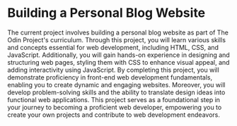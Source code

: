 # Building a Personal Blog Website

The current project involves building a personal blog website as part of The Odin Project's curriculum. Through this project, you will learn various skills and concepts essential for web development, including HTML, CSS, and JavaScript. Additionally, you will gain hands-on experience in designing and structuring web pages, styling them with CSS to enhance visual appeal, and adding interactivity using JavaScript. By completing this project, you will demonstrate proficiency in front-end web development fundamentals, enabling you to create dynamic and engaging websites. Moreover, you will develop problem-solving skills and the ability to translate design ideas into functional web applications. This project serves as a foundational step in your journey to becoming a proficient web developer, empowering you to create your own projects and contribute to web development endeavors.
